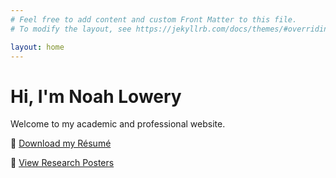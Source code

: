 ```yaml
---
# Feel free to add content and custom Front Matter to this file.
# To modify the layout, see https://jekyllrb.com/docs/themes/#overriding-theme-defaults

layout: home
---
```

# Hi, I'm Noah Lowery
Welcome to my academic and professional website.

📄 [Download my Résumé](resume.pdf)

📂 [View Research Posters](posters/)
